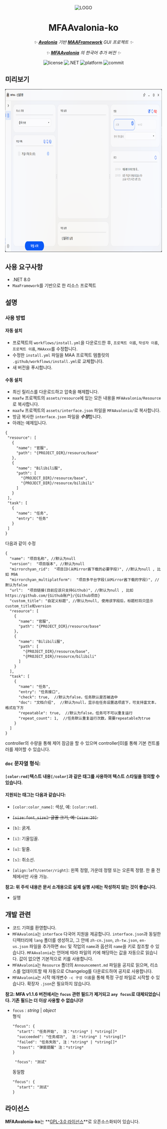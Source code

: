 <!-- markdownlint-disable MD033 MD041 -->
<p align="center">
  <img alt="LOGO" src="https://github.com/SweetSmellFox/MFAAvalonia/blob/master/MFAAvalonia/MFAAvalonia.ico" width="256" height="256" />
</p>

<div align="center">

# MFAAvalonia-ko

<!-- prettier-ignore-start -->
<!-- markdownlint-disable-next-line MD036 -->
_✨ **[Avalonia](https://github.com/AvaloniaUI/Avalonia)** 기반 **[MAAFramework](https://github.com/MaaXYZ/MaaFramework)** GUI 프로젝트 ✨_

_✨ **[MFAAvalonia](https://github.com/SweetSmellFox/MFAAvalonia)** 의 한국어 추가 버전 ✨_
<!-- prettier-ignore-end -->

  <img alt="license" src="https://img.shields.io/github/license/maynut02/MFAAvalonia-ko">
  <img alt=".NET" src="https://img.shields.io/badge/.NET-≥%208-512BD4?logo=csharp">
  <img alt="platform" src="https://img.shields.io/badge/platform-Windows%20%7C%20Linux%20%7C%20macOS-blueviolet">
  <img alt="commit" src="https://img.shields.io/github/commit-activity/m/maynut02/MFAAvalonia-ko">
</div>
<div align="center">

</div>

## 미리보기

<p align="center">
  <img alt="preview" src="https://github.com/maynut02/MFAAvalonia-ko/blob/main/MFAAvalonia/Img/preview.png" height="524" width="903" />
</p>

## 사용 요구사항

- .NET 8.0
- `MaaFramework`를 기반으로 한 리소스 프로젝트

## 설명

### 사용 방법

#### 자동 설치

- 프로젝트의 `workflows/install.yml`을 다운로드한 후, ```프로젝트 이름```, ```작성자 이름```, ```프로젝트 이름```, ```MAAxxx```를 수정합니다.
- 수정한 `install.yml` 파일을 MAA 프로젝트 템플릿의 `.github/workflows/install.yml`로 교체합니다.
- 새 버전을 푸시합니다.

#### 수동 설치

- 최신 릴리스를 다운로드하고 압축을 해제합니다.
- `maafw` 프로젝트의 `assets/resource`에 있는 모든 내용을 `MFAAvalonia/Resource`로 복사합니다.
- `maafw` 프로젝트의 `assets/interface.json` 파일을 `MFAAvalonia/`로 복사합니다.
- 방금 복사한 `interface.json` 파일을 ***수정***합니다.
- 아래는 예제입니다.

 ```
{
  "resource": [
    {
      "name": "官服",
      "path": "{PROJECT_DIR}/resource/base"
    },
    {
      "name": "Bilibili服",
      "path": [
        "{PROJECT_DIR}/resource/base",
        "{PROJECT_DIR}/resource/bilibili"
      ]
    }
  ],
  "task": [
    {
      "name": "任务",
      "entry": "任务"
    }
  ]
}
```

다음과 같이 수정

```
{
  "name": "项目名称", //默认为null
  "version":  "项目版本", //默认为null
  "mirrorchyan_rid":  "项目ID(从Mirror酱下载的必要字段)", //默认为null , 比如 M9A
  "mirrorchyan_multiplatform":  "项目多平台字段(从Mirror酱下载的字段)", //默认为false
  "url":  "项目链接(目前应该只支持Github)", //默认为null , 比如 https://github.com/{Github账户}/{Github项目}
  "custom_title": "自定义标题", //默认为null, 使用该字段后，标题栏将只显示custom_title和version
  "resource": [
    {
      "name": "官服",
      "path": "{PROJECT_DIR}/resource/base"
    },
    {
      "name": "Bilibili服",
      "path": [
        "{PROJECT_DIR}/resource/base",
        "{PROJECT_DIR}/resource/bilibili"
      ]
    }
  ],
  "task": [
    {
      "name": "任务",
      "entry": "任务接口",
      "check": true,  //默认为false，任务默认是否被选中
      "doc": "文档介绍",  //默认为null，显示在任务设置选项底下，可支持富文本，格式在下方
      "repeatable": true,  //默认为false，任务可不可以重复运行
      "repeat_count": 1,  //任务默认重复运行次数，需要repeatable为true
    }
  ]
}
```

controller의 수량을 통해 제어 잠금을 할 수 있으며 controller[0]를 통해 기본 컨트롤러를 제어할 수 있습니다.

### `doc` 문자열 형식:

#### `[color:red]`텍스트 내용`[/color]`과 같은 태그를 사용하여 텍스트 스타일을 정의할 수 있습니다.  

#### 지원되는 태그는 다음과 같습니다:

- `[color:color_name]`: 색상, 예: `[color:red]`.

- ~~`[size:font_size]`: 글꼴 크기, 예: `[size:20]`.~~

- `[b]`: 굵게.

- `[i]`: 기울임꼴.

- `[u]`: 밑줄.

- `[s]`: 취소선.

- `[align:left/center/right]`: 왼쪽 정렬, 가운데 정렬 또는 오른쪽 정렬. 한 줄 전체에서만 사용 가능.

**참고: 위 주석 내용은 문서 소개용으로 실제 실행 시에는 작성하지 않는 것이 좋습니다.**

- 실행

## 개발 관련

- 코드 기여를 환영합니다.
- `MFAAvalonia`는 `interface` 다국어 지원을 제공합니다. `interface.json`과 동일한 디렉터리에 `lang` 폴더를 생성하고, 그 안에 `zh-cn.json`, `zh-tw.json`, `en-us.json` 파일을 추가하면 `doc` 및 작업의 `name`과 옵션의 `name`을 키로 참조할 수 있습니다. `MFAAvalonia`는 언어에 따라 파일의 키에 해당하는 값을 자동으로 읽습니다. 값이 없으면 기본적으로 키를 사용합니다.
- `MFAAvalonia`는 `Resource` 폴더의 `Announcement.md` 파일을 공지로 읽으며, 리소스를 업데이트할 때 자동으로 Changelog를 다운로드하여 공지로 사용합니다.
- `MFAAvalonia`는 시작 매개변수 `-c 구성 이름`을 통해 특정 구성 파일로 시작할 수 있습니다. 확장자 `.json`은 필요하지 않습니다.

**참고: MFA v1.1.6 버전에서는 `focus` 관련 필드가 제거되고 `any focus`로 대체되었습니다. 기존 필드는 더 이상 사용할 수 없습니다!**

- `focus` : *string* | *object*  
형식
  ```
  "focus": {
    "start": "任务开始",  注：*string* | *string[]*    
    "succeeded": "任务成功",  注：*string* | *string[]* 
    "failed": "任务失败", 注：*string* | *string[]* 
    "toast": "弹窗提醒" 注：*string* 
  }
  ```
  ```
   "focus": "测试"
  ```
  동일함
  ```
  "focus": {
    "start": "测试"
  }
  ```

## 라이선스

**MFAAvalonia-ko**는 **[GPL-3.0 라이선스](./LICENSE)**로 오픈소스화되어 있습니다.